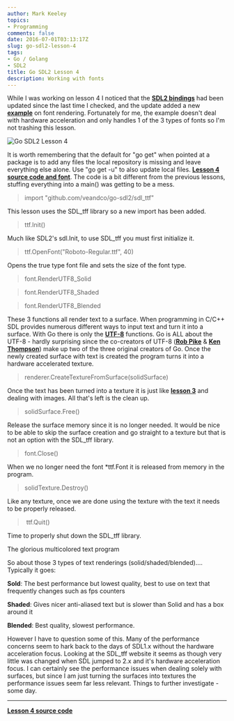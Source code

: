 ```yaml
---
author: Mark Keeley
topics:
- Programming
comments: false
date: 2016-07-01T03:13:17Z
slug: go-sdl2-lesson-4
tags:
- Go / Golang
- SDL2
title: Go SDL2 Lesson 4
description: Working with fonts
---
```


While I was working on lesson 4 I noticed that the **[SDL2 bindings](https://github.com/veandco/go-sdl2)** had been updated since the last time I checked, and the update added a new **[example](https://github.com/veandco/go-sdl2/blob/master/examples/text/text.go)** on font rendering. Fortunately for me, the example doesn't deal with hardware acceleration and only handles 1 of the 3 types of fonts so I'm not trashing this lesson. 

![Go SDL2 Lesson 4](/media/lesson04.png)

<!--more-->

It is worth remembering that the default for "go get" when pointed at a package is to add any files the local repository is missing and leave everything else alone. Use "go get -u" to also update local files. [**Lesson 4 source code and font**](https://github.com/MarkKeeley/Go-SDL2-Lessons/tree/master/Lesson04). The code is a bit different from the previous lessons, stuffing everything into a main() was getting to be a mess.

> import "github.com/veandco/go-sdl2/sdl_ttf"

This lesson uses the SDL_tff library so a new import has been added.

> ttf.Init()

Much like SDL2's sdl.Init, to use SDL_tff you must first initialize it.

> ttf.OpenFont("Roboto-Regular.ttf", 40)

Opens the true type font file and sets the size of the font type.

> font.RenderUTF8_Solid

> font.RenderUTF8_Shaded

> font.RenderUTF8_Blended


These 3 functions all render text to a surface. When programming in C/C++ SDL provides numerous different ways to input text and turn it into a surface. With Go there is only the [**UTF-8**](https://en.wikipedia.org/wiki/UTF-8) functions. Go is ALL about the UTF-8 - hardly surprising since the co-creators of UTF-8 ([**Rob Pike**](https://en.wikipedia.org/wiki/Rob_Pike) & [**Ken Thompson**](https://en.wikipedia.org/wiki/Ken_Thompson)) make up two of the three original creators of Go. Once the newly created surface with text is created the program turns it into a hardware accelerated texture.

> renderer.CreateTextureFromSurface(solidSurface)

Once the text has been turned into a texture it is just like [**lesson 3**](http://markckeeley.com/2016/06/go-sdl2-lesson-3/) and dealing with images. All that's left is the clean up.

> solidSurface.Free()

Release the surface memory since it is no longer needed. It would be nice to be able to skip the surface creation and go straight to a texture but that is not an option with the SDL_tff library.

> font.Close()

When we no longer need the font *ttf.Font it is released from memory in the program.

> solidTexture.Destroy()

Like any texture, once we are done using the texture with the text it needs to be properly released.

>  ttf.Quit()

Time to properly shut down the SDL_tff library.

The glorious multicolored text program

So about those 3 types of text renderings (solid/shaded/blended).... Typically it goes:

**Sold**: The best performance but lowest quality, best to use on text that frequently changes such as fps counters

**Shaded**: Gives nicer anti-aliased text but is slower than Solid and has a box around it

**Blended**: Best quality, slowest performance.

However I have to question some of this. Many of the performance concerns seem to hark back to the days of SDL1.x without the hardware acceleration focus. Looking at the SDL_tff website it seems as though very little was changed when SDL jumped to 2.x and it's hardware acceleration focus. I can certainly see the performance issues when dealing solely with surfaces, but since I am just turning the surfaces into textures the performance issues seem far less relevant. Things to further investigate - some day.


* * *


[**Lesson 4 source code**](https://github.com/MarkKeeley/Go-SDL2-Lessons/tree/master/Lesson04)
